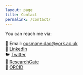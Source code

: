 ```yaml
---
layout: page
title: Contact
permalink: /contact/
---
```


You can reach me via:

📧 Email: [ousmane.dao@york.ac.uk](mailto:ousmane.dao@york.ac.uk)  
🔗 [LinkedIn](https://www.linkedin.com/in/ousmane-dao-979315131/)  
🐦 [Twitter](https://twitter.com/ousmanebahdao)  
🔬 [ResearchGate](https://www.researchgate.net/profile/Ousmane-Dao)  
🧬 [ORCID](https://orcid.org/0000-0002-7040-5770)
